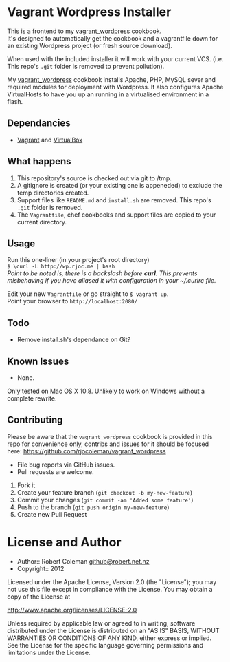 Vagrant Wordpress Installer
===


This is a frontend to my [vagrant_wordpress](https://github.com/rjocoleman/vagrant_wordpress) cookbook.  
It's designed to automatically get the cookbook and a vagrantfile down for an existing Wordpress project (or fresh source download).

When used with the included installer it will work with your current VCS. (i.e. This repo's `.git` folder is removed to prevent pollution).

My [vagrant_wordpress](https://github.com/rjocoleman/vagrant_wordpress) cookbook installs Apache, PHP, MySQL sever and required modules for deployment with Wordpress. It also configures Apache VirtualHosts to have you up an running in a virtualised environment in a flash.  


Dependancies
------------

* [Vagrant](http://www.vagrantup.com/) and [VirtualBox](https://www.virtualbox.org)


What happens
------------
1. This repository's source is checked out via git to /tmp.
2. A gitignore is created (or your existing one is appeneded) to exclude the temp directories created.
3. Support files like `README.md` and `install.sh` are removed. This repo's `.git` folder is removed. 
4. The `Vagrantfile`, chef cookbooks and support files are copied to your current directory.


Usage
-----

Run this one-liner (in your project's root directory)  
`$ \curl -L http://wp.rjoc.me | bash `  
_Point to be noted is, there is a backslash before __curl__. This prevents misbehaving if you have aliased it with configuration in your ~/.curlrc file._  

Edit your new `Vagrantfile` or go straight to `$ vagrant up`.  
Point your browser to `http://localhost:2080/`  

Todo
----

* Remove install.sh's dependance on Git?


Known Issues
------------

* None.

Only tested on Mac OS X 10.8. Unlikely to work on Windows without a complete rewrite.


Contributing
------------

Please be aware that the `vagrant_wordpress` cookbook is provided in this repo for convenience only, contribs and issues for it should be focused here: https://github.com/rjocoleman/vagrant_wordpress


* File bug reports via GitHub issues.
* Pull requests are welcome.


1. Fork it
2. Create your feature branch (`git checkout -b my-new-feature`)
3. Commit your changes (`git commit -am 'Added some feature'`)
4. Push to the branch (`git push origin my-new-feature`)
5. Create new Pull Request



License and Author
===================

* Author:: Robert Coleman <github@robert.net.nz>
* Copyright:: 2012

Licensed under the Apache License, Version 2.0 (the "License");
you may not use this file except in compliance with the License.
You may obtain a copy of the License at

http://www.apache.org/licenses/LICENSE-2.0

Unless required by applicable law or agreed to in writing, software
distributed under the License is distributed on an "AS IS" BASIS,
WITHOUT WARRANTIES OR CONDITIONS OF ANY KIND, either express or implied.
See the License for the specific language governing permissions and
limitations under the License.